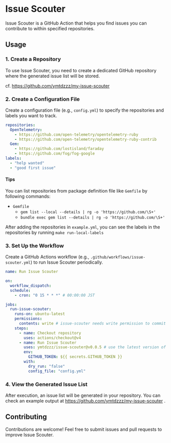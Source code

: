 # Issue Scouter

Issue Scouter is a GitHub Action that helps you find issues you can contribute to within specified repositories.

## Usage

### 1. Create a Repository

To use Issue Scouter, you need to create a dedicated GitHub repository where the generated issue list will be stored.

cf. https://github.com/ymtdzzz/my-issue-scouter

### 2. Create a Configuration File

Create a configuration file (e.g., `config.yml`) to specify the repositories and labels you want to track.

```yaml
repositories:
  OpenTelemetry:
    - https://github.com/open-telemetry/opentelemetry-ruby
    - https://github.com/open-telemetry/opentelemetry-ruby-contrib
  Gem:
    - https://github.com/lostisland/faraday
    - https://github.com/fog/fog-google
labels:
  - "help wanted"
  - "good first issue"
```

#### Tips

You can list repositories from package definition file like `Gemfile` by following commands:

- `Gemfile`
  - `gem list --local --details | rg -o 'https://github.com/\S+'`
  - `bundle exec gem list --details | rg -o 'https://github.com/\S+'`

After adding the repositories in `example.yml`, you can see the labels in the repositories by running `make run-local-labels`

### 3. Set Up the Workflow

Create a GitHub Actions workflow (e.g., `.github/workflows/issue-scouter.yml`) to run Issue Scouter periodically.

```yaml
name: Run Issue Scouter

on:
  workflow_dispatch:
  schedule:
    - cron: "0 15 * * *" # 00:00:00 JST

jobs:
  run-issue-scouter:
    runs-on: ubuntu-latest
    permissions:
      contents: write # issue-scouter needs write permission to commit changes in your repository
    steps:
      - name: Checkout repository
        uses: actions/checkout@v4
      - name: Run Issue Scouter
        uses: ymtdzzz/issue-scouter@v0.0.5 # use the latest version of issue-scouter
        env:
          GITHUB_TOKEN: ${{ secrets.GITHUB_TOKEN }}
        with:
          dry_run: "false"
          config_file: "config.yml"
```

### 4. View the Generated Issue List

After execution, an issue list will be generated in your repository. You can check an example output at https://github.com/ymtdzzz/my-issue-scouter .

## Contributing

Contributions are welcome! Feel free to submit issues and pull requests to improve Issue Scouter.
